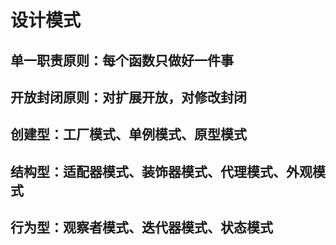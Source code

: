 # 设计模式
## 单一职责原则：每个函数只做好一件事
## 开放封闭原则：对扩展开放，对修改封闭

## 创建型：工厂模式、单例模式、原型模式
## 结构型：适配器模式、装饰器模式、代理模式、外观模式
## 行为型：观察者模式、迭代器模式、状态模式



